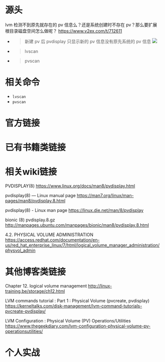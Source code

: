 
# 源头

lvm 检测不到原先就存在的 pv 信息么？还是系统创建时不存在 pv？那么要扩展根目录磁盘空间怎么做呢？ https://www.v2ex.com/t/712611
- > 新建 pv 后 pvdisplay 只显示新的 pv 信息没有原先系统的 pv 信息 ![](https://imgur.com/CoYBMXr)
- > lvscan
- > pvscan

# 相关命令

- `lvscan`
- `pvscan`

# 官方链接

# 已有书籍类链接

# 相关wiki链接

PVDISPLAY(8) https://www.linux.org/docs/man8/pvdisplay.html

pvdisplay(8) — Linux manual page https://man7.org/linux/man-pages/man8/pvdisplay.8.html

pvdisplay(8) - Linux man page https://linux.die.net/man/8/pvdisplay

bionic (8) pvdisplay.8.gz http://manpages.ubuntu.com/manpages/bionic/man8/pvdisplay.8.html

4.2. PHYSICAL VOLUME ADMINISTRATION https://access.redhat.com/documentation/en-us/red_hat_enterprise_linux/7/html/logical_volume_manager_administration/physvol_admin

# 其他博客类链接

Chapter 12. logical volume management http://linux-training.be/storage/ch12.html

LVM commands tutorial : Part 1 : Physical Volume (pvcreate, pvdisplay) https://kerneltalks.com/disk-management/lvm-command-tutorials-pvcreate-pvdisplay/

LVM Configuration : Physical Volume (PV) Operations/Utilities https://www.thegeekdiary.com/lvm-configuration-physical-volume-pv-operationsutilities/

# 个人实战
